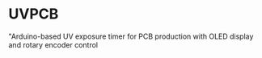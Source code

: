 # UVPCB
"Arduino-based UV exposure timer for PCB production with OLED display and rotary encoder control
